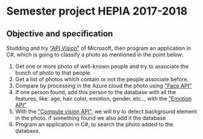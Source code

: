 # Semester project HEPIA 2017-2018


## Objective and specification

Studding and try ["API Vision"](https://azure.microsoft.com/en-us/services/cognitive-services/directory/vision/) of Microsoft, then program an application in C#, which is going to classify a photo as mentioned in the point below:

1.	Get one or more photo of well-known people and try to associate the bunch of photo to that people.
2.	Get a list of photos which contain or not the people associate before.
3.	Compare by processing in the Azure cloud the photo using ["Face API"](https://azure.microsoft.com/en-us/services/cognitive-services/face/)
4.	If one person found, add this person to the database with all the features, like: age, hair color, emotion, gender, etc.., with the ["Emotion API"](https://azure.microsoft.com/en-us/services/cognitive-services/emotion/)
5.	With the ["Compute vision API"](https://azure.microsoft.com/en-us/services/cognitive-services/computer-vision/?cdn=disable), we will try to detect background element in the photo.  if something found we also add it the database
6.	Program an application in C#, to search the photo added to the database.

